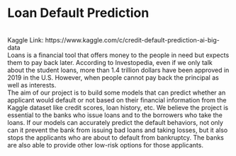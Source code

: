 # Loan Default Prediction
<BR>
Kaggle Link: https://www.kaggle.com/c/credit-default-prediction-ai-big-data
<BR>
Loans is a financial tool that offers money to the people in need but expects them to pay back later.
According to Investopedia, even if we only talk about the student loans, more than 1.4 trillion dollars
have been approved in 2019 in the U.S. However, when people cannot pay back the principal as well as
interests. <BR>
The aim of our project is to build some models that can predict whether an applicant would default or not
based on their financial information from the Kaggle dataset like credit scores, loan history, etc. We
believe the project is essential to the banks who issue loans and to the borrowers who take the loans. If
our models can accurately predict the default behaviors, not only can it prevent the bank from issuing bad
loans and taking losses, but it also stops the applicants who are about to default from bankruptcy. The
banks are also able to provide other low-risk options for those applicants.

